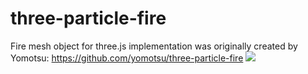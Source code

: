 # three-particle-fire

Fire mesh object for three.js implementation was originally created by Yomotsu:
https://github.com/yomotsu/three-particle-fire
![](https://yomotsu.github.io/three-particle-fire/examples/capture.jpg)

